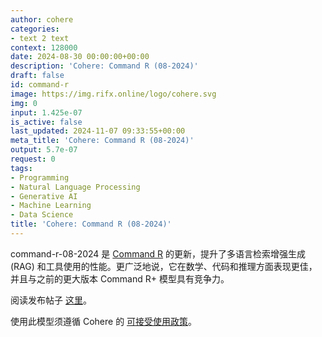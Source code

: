 ```yaml
---
author: cohere
categories:
- text 2 text
context: 128000
date: 2024-08-30 00:00:00+00:00
description: 'Cohere: Command R (08-2024)'
draft: false
id: command-r
image: https://img.rifx.online/logo/cohere.svg
img: 0
input: 1.425e-07
is_active: false
last_updated: 2024-11-07 09:33:55+00:00
meta_title: 'Cohere: Command R (08-2024)'
output: 5.7e-07
request: 0
tags:
- Programming
- Natural Language Processing
- Generative AI
- Machine Learning
- Data Science
title: 'Cohere: Command R (08-2024)'
---
```







command-r-08-2024 是 [Command R](/cohere/command-r) 的更新，提升了多语言检索增强生成 (RAG) 和工具使用的性能。更广泛地说，它在数学、代码和推理方面表现更佳，并且与之前的更大版本 Command R+ 模型具有竞争力。

阅读发布帖子 [这里](https://docs.cohere.com/changelog/command-gets-refreshed)。

使用此模型须遵循 Cohere 的 [可接受使用政策](https://docs.cohere.com/docs/c4ai-acceptable-use-policy)。

